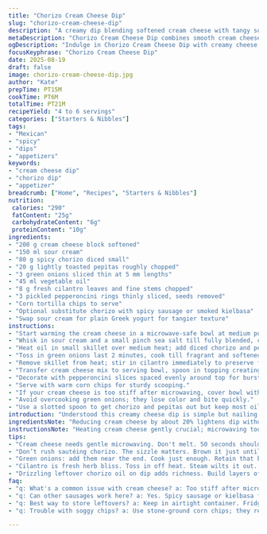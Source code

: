 ```yaml
---
title: "Chorizo Cream Cheese Dip"
slug: "chorizo-cream-cheese-dip"
description: "A creamy dip blending softened cream cheese with tangy sour cream, contrasted by sizzling chorizo and crunchy toasted pumpkin seeds. Green onions and fresh cilantro add herbaceous brightness, while pickled pepperoncini slices bring a punch of acidity and subtle heat. Served with crispy corn chips. Requires gentle heating of dairy, attentive browning of meat and aromatics. Layered flavors built on texture contrast and seasoning balance. No gluten, no eggs, no nuts. Ideal for 4 to 6 serving occasions."
metaDescription: "Chorizo Cream Cheese Dip combines smooth cream cheese with spicy chorizo and tangy toppings for a crowd-pleasing treat perfect for gatherings"
ogDescription: "Indulge in Chorizo Cream Cheese Dip with creamy cheese topped with spicy chorizo, crunchy pepitas, and fresh herbs for a flavor explosion"
focusKeyphrase: "Chorizo Cream Cheese Dip"
date: 2025-08-19
draft: false
image: chorizo-cream-cheese-dip.jpg
author: "Kate"
prepTime: PT15M
cookTime: PT6M
totalTime: PT21M
recipeYield: "4 to 6 servings"
categories: ["Starters & Nibbles"]
tags:
- "Mexican"
- "spicy"
- "dips"
- "appetizers"
keywords:
- "cream cheese dip"
- "chorizo dip"
- "appetizer"
breadcrumb: ["Home", "Recipes", "Starters & Nibbles"]
nutrition: 
 calories: "290"
 fatContent: "25g"
 carbohydrateContent: "6g"
 proteinContent: "10g"
ingredients:
- "200 g cream cheese block softened"
- "150 ml sour cream"
- "80 g spicy chorizo diced small"
- "20 g lightly toasted pepitas roughly chopped"
- "3 green onions sliced thin at 5 mm lengths"
- "45 ml vegetable oil"
- "8 g fresh cilantro leaves and fine stems chopped"
- "3 pickled pepperoncini rings thinly sliced, seeds removed"
- "Corn tortilla chips to serve"
- "Optional substitute chorizo with spicy sausage or smoked kielbasa"
- "Swap sour cream for plain Greek yogurt for tangier texture"
instructions:
- "Start warming the cream cheese in a microwave-safe bowl at medium power about 50 seconds; stir halfway to check softness, must be silky and just warming not melted through."
- "Whisk in sour cream and a small pinch sea salt till fully blended, creamy without lumps; chill this base while prepping toppings."
- "Heat oil in small skillet over medium heat; add diced chorizo and pepitas, sauté till chorizo starts sputtering and fat renders, pepitas darken gently, about 5 to 6 minutes."
- "Toss in green onions last 2 minutes, cook till fragrant and softened yet still bright green; season with cracked black pepper and small salt pinch."
- "Remove skillet from heat; stir in cilantro immediately to preserve fresh herb aroma; let cool slightly to a warm temperature."
- "Transfer cream cheese mix to serving bowl, spoon in topping creating textured waves in cheese base with back of spoon; drizzle pan oil over top to glisten."
- "Decorate with pepperoncini slices spaced evenly around top for bursts of vinegary heat."
- "Serve with warm corn chips for sturdy scooping."
- "If your cream cheese is too stiff after microwaving, cover bowl with plastic wrap for couple minutes to trap heat and soften more evenly."
- "Avoid overcooking green onions; they lose color and bite quickly."
- "Use a slotted spoon to get chorizo and pepitas out but keep most oils behind for drizzling, enhances richness."
introduction: "Understood this creamy cheese dip is simple but nailing textures and layering flavors demands precision. Start with softened cream cheese, no lumps, silk smooth. Sour cream adds tang and moisture balance. Chorizo brings fat and punch; cook it just till edges crisp but not burned—the fat renders and infuses oil with flavor. Pumpkin seeds add crunch and nuttiness without overpowering. Fresh green onions should be sautéed quickly to retain brightness and snap. Fresh cilantro a late add; it wilts fast and turns bitter if overcooked. Pepperoncinis slice thin for bursts of acidity and brightness—balances the cream and fat-heavy components. Skip blandness; it’s about bitter, tang, spicy, and crunchy all at once. Serve with thick, crispy corn chips to stand up under spooning. No gluten, no eggs, no nuts; easy for diverse guests. Substitutions keep it flexible. Greek yogurt swap for sour cream sharpens tang; sausage instead of chorizo adds smoky flavor with less spice. Kitchen tip: warming cream cheese starts the emulsification, no grainy lumps allowed. Watch for oily shine when chorizo cooks—the sizzle when dropping in pepitas tells you they’re ready. Timing matters; no mushy onions. Sick of soggy chips? Toast them or serve straight from bag."
ingredientsNote: "Reducing cream cheese by about 20% lightens dip without losing creaminess if you want less richness. Pepitas reduced; too big crunch can overshadow smooth texture. Use fresh herbs, not dried; flavors dull quickly once dried. If no pepperoncini, use mild pickled jalapeños for similar piquancy. Oil choice matters; vegetable neutral but avocado oil works for extra flavor complexity. Always dice chorizo small for even cooking. Stone-ground corn chips resist sogginess best, but any sturdy chip works. Ensure all dairy is full fat to avoid curdling or graininess when mixing. Green onions sliced a little thick retain texture better on reheating. If doubling recipe for crowd, scale timing slightly to keep heat consistent across skillet. Serve cold dip base but warm topping for contrast and mouthfeel."
instructionsNote: "Heating cream cheese gently crucial; microwaving too long separates fats, texture suffers. Stir midway to avoid hotspots. Whisk sour cream in thoroughly to avoid streaks; the dip should look uniform. When cooking chorizo, watch for small crackles; fats release aroma and show when it’s close to done, usually bubbling soft but edges just browning. Overcooked chorizo toughens and makes dip greasy. Add pepitas last to maintain crunch but let heat absorb. Green onions sauté until just translucent with faint crisp edges—if dull or limp, they’re overcooked. Removing skillet immediately prevents residual cooking and keeps texture bright. Stir in cilantro off heat; steam kills fresh flavor. When plating, dragging spoon through cheese base builds texture catching oil and toppings well. Drizzling back leftover oil extracts flavor. Arrange pepperoncini deliberately; not just garnish but balance acidity bite per bite. Chips must be served crisp and not sitting in dip too long; offer extra side bowl for overflow. If reheating required, do gently, low heat to avoid separating cream cheese blend."
tips:
- "Cream cheese needs gentle microwaving. Don't melt. 50 seconds should do. Stir midway, avoid hot spots. Lumps ruin texture, remember. Keep it silky."
- "Don’t rush sautéing chorizo. The sizzle matters. Brown it just until edges crisp. Fat renders, creates the flavorful oil. Pepitas go in late; they absorb flavor."
- "Green onions: add them near the end. Cook just enough. Retain that bright green. They lose color fast; overcooked means limp. Avoid soggy onions."
- "Cilantro is fresh herb bliss. Toss in off heat. Steam wilts it out. That aroma enhances dip. Remember, it’s easy to overpower—keep it light."
- "Drizzling leftover chorizo oil on dip adds richness. Build layers of flavor and crust—don’t just spoon in. Arrange pepperoncini with intent. They need to balance richness."
faq:
- "q: What's a common issue with cream cheese? a: Too stiff after microwaving? Cover bowl with plastic wrap, trap heat for even softening. Careful, don’t let it melt."
- "q: Can other sausages work here? a: Yes. Spicy sausage or kielbasa fit well. Different flavor profiles come through. Just watch the spice level, keep it balanced."
- "q: Best way to store leftovers? a: Keep in airtight container. Fridge for a few days, reheat slowly. Or use in omelets or spread on toast later."
- "q: Trouble with soggy chips? a: Use stone-ground corn chips; they resist sogginess. Toast them, bake a bit. Offer extras for dipping. Keep crisp!"

---
```

